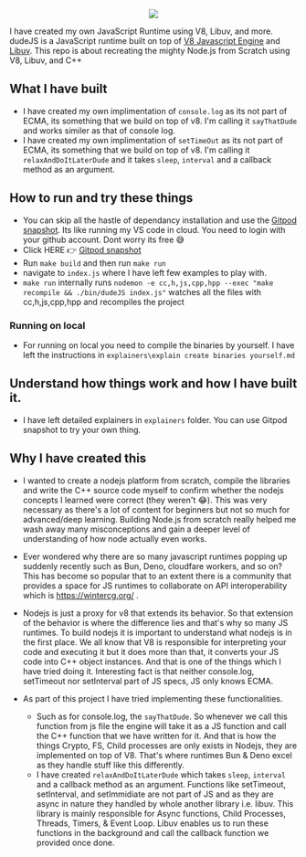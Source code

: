 <p align="center">
  <img src="https://github.com/ghost8395/dudeJS/assets/56686391/c7713b9a-b388-40b4-a069-ab28621004da" />
</p>

I have created my own JavaScript Runtime using V8, Libuv, and more. dudeJS is a JavaScript runtime built on top of [V8 Javascript Engine](https://github.com/v8/v8) and [Libuv](https://github.com/libuv/libuv). This repo is about recreating the mighty Node.js from Scratch using V8, Libuv, and C++


## What I have built
- I have created my own implimentation of `console.log` as its not part of ECMA, its something that we build on top of v8. I'm calling it `sayThatDude` and works similer as that of console log.
- I have created my own implimentation of `setTimeOut` as its not part of ECMA, its something that we build on top of v8. I'm calling it `relaxAndDoItLaterDude` and it takes `sleep`, `interval` and a callback method as an argument.

## How to run and try these things
- You can skip all the hastle of dependancy installation and use the [Gitpod snapshot](). Its like running my VS code in cloud. You need to login with your github account. Dont worry its free 😅
- Click HERE 👉 [Gitpod snapshot]()
- Run `make build` and then run `make run`
- navigate to `index.js` where I have left few examples to play with.
- `make run` internally runs `nodemon -e cc,h,js,cpp,hpp --exec "make recompile && ./bin/dudeJS index.js"` watches all the files with cc,h,js,cpp,hpp and recompiles the project

### Running on local
- For running on local you need to compile the binaries by yourself. I have left the instructions in `explainers\explain create binaries yourself.md`

## Understand how things work and how I have built it.
- I have left detailed explainers in `explainers` folder. You can use Gitpod snapshot to try your own thing.



## Why I have created this
- I wanted to create a nodejs platform from scratch, compile the libraries and write the C++ source code myself to confirm whether the nodejs concepts I learned were correct (they weren't 😂). This was very necessary as there's a lot of content for beginners but not so much for advanced/deep learning. Building Node.js from scratch really helped me wash away many misconceptions and gain a deeper level of understanding of how node actually even works.

- Ever wondered why there are so many javascript runtimes popping up suddenly recently such as Bun, Deno, cloudfare workers, and so on? This has become so popular that to an extent there is a community that provides a space for JS runtimes to collaborate on API interoperability which is https://wintercg.org/ .
- Nodejs is just a proxy for v8 that extends its behavior. So that extension of the behavior is where the difference lies and that's why so many JS runtimes. To build nodejs it is important to understand what nodejs is in the first place. We all know that V8 is responsible for interpreting your code and executing it but it does more than that, it converts your JS code into C++ object instances. And that is one of the things which I have tried doing it. Interesting fact is that neither console.log, setTimeout nor setInterval part of JS specs, JS only knows ECMA.
- As part of this project I have tried implementing these functionalities.
  - Such as for console.log, the `sayThatDude`. So whenever we call this function from js file the engine will take it as a JS function and call the C++ function that we have written for it. And that is how the things Crypto, FS, Child processes are only exists in Nodejs, they are implemented on top of V8. That's where runtimes Bun & Deno excel as they handle stuff like this differently.
  - I have created `relaxAndDoItLaterDude` which takes `sleep`, `interval` and a callback method as an argument. Functions like setTimeout, setInterval, and setImmidiate are not part of JS and as they are async in nature they handled by whole another library i.e. libuv. This library is mainly responsible for Async functions, Child Processes, Threads, Timers, & Event Loop. Libuv enables us to run these functions in the background and call the callback function we provided once done.
